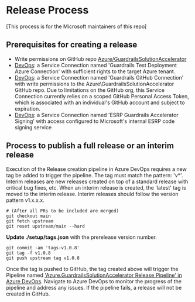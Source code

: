 # Release Process

[This process is for the Microsoft maintainers of this repo]

## Prerequisites for creating a release

- Write permissions on GitHub repo [Azure/GuardrailsSolutionAccelerator](https://github.com/Azure/GuardrailsSolutionAccelerator)
- [DevOps](https://dev.azure.com/guardrailssolutionaccelerator): a Service Connection named 'Guardrails Test Deployment Azure Connection' with sufficient rights to the target Azure tenant. 
- [DevOps](https://dev.azure.com/guardrailssolutionaccelerator): a Service Connection named 'Guardrails GitHub Connection' with write permissions to the Azure\GuardrailsSolutionAccelerator GitHub repo. Due to limitations on the GitHub org, this Service Connection currently relies on a scoped GitHub Personal Access Token, which is associated with an individual's GitHub account and subject to expiration. 
- [DevOps](https://dev.azure.com/guardrailssolutionaccelerator): a Service Connection named 'ESRP Guardrails Accelerator Signing' with access configured to Microsoft's internal ESRP code signing service

## Process to publish a full release or an interim release

Execution of the Release creation pipeline in Azure DevOps requires a new tag be added to trigger the pipeline. The tag must match the pattern: 'v*'. Interim releases are new releases created on top of a standard release with critical bug fixes, etc. When an interim release is created, the 'latest' tag is moved to the interim release. Interim releases should follow the version pattern v1.x.x.x. 

```git
# (After all PRs to be included are merged)
git checkout main
git fetch upstream
git reset upstream/main --hard
```

**Update ./setup/tags.json** with the prerelease version number.

```git
git commit -am 'tags-v1.0.8'
git tag -f v1.0.8
git push upstream tag v1.0.8
```

Once the tag is pushed to GitHub, the tag created above will trigger the Pipeline named ['Azure.GuardrailsSolutionAccelerator Release Pipeline' in Azure DevOps](https://dev.azure.com/guardrailssolutionaccelerator/GuardrailsSolutionAccelerator/_build?definitionId=11). Navigate to Azure DevOps to monitor the progress of the pipeline and address any issues. If the pipeline fails, a release will not be created in GitHub. 